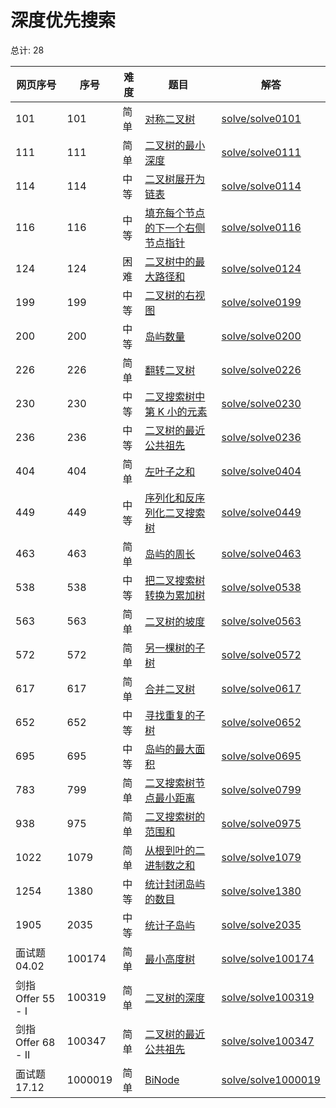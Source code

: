 # 深度优先搜索

<!--- table -->

总计: 28

| 网页序号           | 序号    | 难度 | 题目                                                                                                              | 解答                                        |
| ------------------ | ------- | ---- | ----------------------------------------------------------------------------------------------------------------- | ------------------------------------------- |
| 101                | 101     | 简单 | [对称二叉树](https://leetcode-cn.com/problems/symmetric-tree/)                                                    | [solve/solve0101](../solve/solve0101)       |
| 111                | 111     | 简单 | [二叉树的最小深度](https://leetcode-cn.com/problems/minimum-depth-of-binary-tree/)                                | [solve/solve0111](../solve/solve0111)       |
| 114                | 114     | 中等 | [二叉树展开为链表](https://leetcode-cn.com/problems/flatten-binary-tree-to-linked-list/)                          | [solve/solve0114](../solve/solve0114)       |
| 116                | 116     | 中等 | [填充每个节点的下一个右侧节点指针](https://leetcode-cn.com/problems/populating-next-right-pointers-in-each-node/) | [solve/solve0116](../solve/solve0116)       |
| 124                | 124     | 困难 | [二叉树中的最大路径和](https://leetcode-cn.com/problems/binary-tree-maximum-path-sum/)                            | [solve/solve0124](../solve/solve0124)       |
| 199                | 199     | 中等 | [二叉树的右视图](https://leetcode-cn.com/problems/binary-tree-right-side-view/)                                   | [solve/solve0199](../solve/solve0199)       |
| 200                | 200     | 中等 | [岛屿数量](https://leetcode-cn.com/problems/number-of-islands/)                                                   | [solve/solve0200](../solve/solve0200)       |
| 226                | 226     | 简单 | [翻转二叉树](https://leetcode-cn.com/problems/invert-binary-tree/)                                                | [solve/solve0226](../solve/solve0226)       |
| 230                | 230     | 中等 | [二叉搜索树中第 K 小的元素](https://leetcode-cn.com/problems/kth-smallest-element-in-a-bst/)                      | [solve/solve0230](../solve/solve0230)       |
| 236                | 236     | 中等 | [二叉树的最近公共祖先](https://leetcode-cn.com/problems/lowest-common-ancestor-of-a-binary-tree/)                 | [solve/solve0236](../solve/solve0236)       |
| 404                | 404     | 简单 | [左叶子之和](https://leetcode-cn.com/problems/sum-of-left-leaves/)                                                | [solve/solve0404](../solve/solve0404)       |
| 449                | 449     | 中等 | [序列化和反序列化二叉搜索树](https://leetcode-cn.com/problems/serialize-and-deserialize-bst/)                     | [solve/solve0449](../solve/solve0449)       |
| 463                | 463     | 简单 | [岛屿的周长](https://leetcode-cn.com/problems/island-perimeter/)                                                  | [solve/solve0463](../solve/solve0463)       |
| 538                | 538     | 中等 | [把二叉搜索树转换为累加树](https://leetcode-cn.com/problems/convert-bst-to-greater-tree/)                         | [solve/solve0538](../solve/solve0538)       |
| 563                | 563     | 简单 | [二叉树的坡度](https://leetcode-cn.com/problems/binary-tree-tilt/)                                                | [solve/solve0563](../solve/solve0563)       |
| 572                | 572     | 简单 | [另一棵树的子树](https://leetcode-cn.com/problems/subtree-of-another-tree/)                                       | [solve/solve0572](../solve/solve0572)       |
| 617                | 617     | 简单 | [合并二叉树](https://leetcode-cn.com/problems/merge-two-binary-trees/)                                            | [solve/solve0617](../solve/solve0617)       |
| 652                | 652     | 中等 | [寻找重复的子树](https://leetcode-cn.com/problems/find-duplicate-subtrees/)                                       | [solve/solve0652](../solve/solve0652)       |
| 695                | 695     | 中等 | [岛屿的最大面积](https://leetcode-cn.com/problems/max-area-of-island/)                                            | [solve/solve0695](../solve/solve0695)       |
| 783                | 799     | 简单 | [二叉搜索树节点最小距离](https://leetcode-cn.com/problems/minimum-distance-between-bst-nodes/)                    | [solve/solve0799](../solve/solve0799)       |
| 938                | 975     | 简单 | [二叉搜索树的范围和](https://leetcode-cn.com/problems/range-sum-of-bst/)                                          | [solve/solve0975](../solve/solve0975)       |
| 1022               | 1079    | 简单 | [从根到叶的二进制数之和](https://leetcode-cn.com/problems/sum-of-root-to-leaf-binary-numbers/)                    | [solve/solve1079](../solve/solve1079)       |
| 1254               | 1380    | 中等 | [统计封闭岛屿的数目](https://leetcode-cn.com/problems/number-of-closed-islands/)                                  | [solve/solve1380](../solve/solve1380)       |
| 1905               | 2035    | 中等 | [统计子岛屿](https://leetcode-cn.com/problems/count-sub-islands/)                                                 | [solve/solve2035](../solve/solve2035)       |
| 面试题 04.02       | 100174  | 简单 | [最小高度树](https://leetcode-cn.com/problems/minimum-height-tree-lcci/)                                          | [solve/solve100174](../solve/solve100174)   |
| 剑指 Offer 55 - I  | 100319  | 简单 | [二叉树的深度](https://leetcode-cn.com/problems/er-cha-shu-de-shen-du-lcof/)                                      | [solve/solve100319](../solve/solve100319)   |
| 剑指 Offer 68 - II | 100347  | 简单 | [二叉树的最近公共祖先](https://leetcode-cn.com/problems/er-cha-shu-de-zui-jin-gong-gong-zu-xian-lcof/)            | [solve/solve100347](../solve/solve100347)   |
| 面试题 17.12       | 1000019 | 简单 | [BiNode](https://leetcode-cn.com/problems/binode-lcci/)                                                           | [solve/solve1000019](../solve/solve1000019) |
